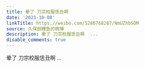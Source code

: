 ```yaml
---
title: 晕了 刀宗校服恁丑啊
date: '2023-10-08'
linkTitle: https://weibo.com/5286768287/NmUZhbSOM
source: 久保田鲤鱼的微博
description: 晕了 刀宗校服恁丑啊  ...
disable_comments: true
---
```

晕了 刀宗校服恁丑啊  ...